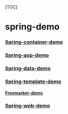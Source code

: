[TOC]

# spring-demo

### [Spring-container-demo](https://github.com/Maybrittnelson/technology-demo/tree/feature/3-01/Spring/spring-container)

### [Spring-aop-demo](https://github.com/Maybrittnelson/technology-demo/tree/feature/3-01/Spring/spring-aop)

### [Spring-data-demo](https://github.com/Maybrittnelson/technology-demo/tree/feature/3-01/Spring/spring-data)

### [Spring-template-demo](https://github.com/Maybrittnelson/technology-demo/tree/feature/3-01/Spring/spring-template)

#### [Freemarker-demo](https://github.com/Maybrittnelson/technology-demo/tree/feature/3-01/Spring/freemarker)

### [Spring-web-demo](https://github.com/Maybrittnelson/technology-demo/tree/feature/3-01/Spring/spring-web)





